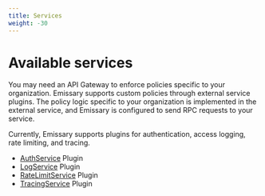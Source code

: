 ```yaml
---
title: Services
weight: -30
---
```


# Available services

You may need an API Gateway to enforce policies specific to your organization. Emissary supports custom policies through external service plugins. The policy logic specific to your organization is implemented in the external service, and Emissary is configured to send RPC requests to your service.

Currently, Emissary supports plugins for authentication,
access logging, rate limiting, and tracing.

* [AuthService](auth-service) Plugin
* [LogService](log-service) Plugin
* [RateLimitService](rate-limit-service) Plugin
* [TracingService](tracing-service) Plugin
